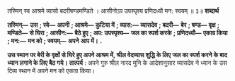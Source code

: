  

तस्मिन् स्व आश्रमे व्यासो बदरीषण्डमण्डिते । आसीनोऽप उपस्पृश्य प्रणिदध्यौ मन: स्वयम् ॥ ३॥ **शब्दार्थ** 

**तस्मिन्—** **उस** **; स्वे—** **अपनी** **; आश्रमे—** **कुटिया में** **; व्यास:—** **व्यासदेव** **; बदरी—** **बेर** **; षण्ड—** **वृक्ष** **; मण्डिते—** **से घिरा** **;** **आसीन:—** **बैठे हुए** **; अप: उपस्पृश्य—** **जल का स्पर्श करके** **; प्रणिदध्यौ—** **एकाग्र किया** **; मन:—** **मन को** **; स्वयम्—** **अपने** **आप में।** **.** 

**उस स्थान पर बेरी के वृक्षों से घिरे हुए अपने आश्रम में, श्रील वेदव्यास शुद्धि के लिए** **जल का स्पर्श करने के बाद ध्यान लगाने के लिए बैठ गये।** **तात्पर्य** : अपने गुरु श्रील नारद मुनि के आदेशानुसार व्यासदेव ने ध्यान के उस दिव्य स्थान में अपने मन को एकाग्र किया। 
